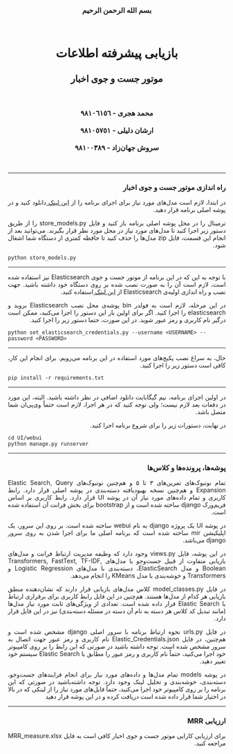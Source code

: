 <div dir="auto" align="center">
    <h3>
        بسم الله الرحمن الرحیم
    </h3>
    <br>
    <h1>
        <strong>
            بازیابی پیشرفته اطلاعات
        </strong>
    </h1>
    <h2>
        <strong>
            موتور جست و جوی اخبار
        </strong>
    </h2>
    <br>
    <h3>
        محمد هجری - ٩٨١٠٦١٥٦
        <br><br>
        ارشان دلیلی - ٩٨١٠٥٧٥١
        <br><br>
        سروش جهان‌زاد - ٩٨١٠٠٣٨٩
    </h3>
    <br>
</div>

---

<div>
    <h3 style='direction:rtl;text-align:justify;'>
        راه اندازی موتور جست و جوی اخبار
    </h3>
</div>

<div dir="auto" align="justify">
    <p style='direction:rtl;text-align:justify;'>
        در ابتدا، لازم است مدل‌های مورد نیاز برای اجرای برنامه را از 
        <a href="https://www.dropbox.com/sh/rgeut39nqxy4ydv/AAAsrNBISlAVcJb-DxRjw2nia?dl=0"> این لینک </a>
        دانلود کنید و در پوشه اصلی برنامه قرار دهید.
    </p>
</div>

<div dir="auto" align="justify">
    <p style='direction:rtl;text-align:justify;'>
        ترمینال را در محل پوشه اصلی برنامه باز کنید و فایل store_models.py را از طریق دستور زیر اجرا کنید تا مدل‌های مورد نیاز در محل مورد نظر قرار بگیرند. می‌توانید بعد از انجام این قسمت، فایل zip مدل‌ها را حذف کنید تا حافظه کمتری از دستگاه شما اشغال شود.
    </p>
</div>

```shell
python store_models.py 
```

---

<div dir="auto" align="justify">
    <p style='direction:rtl;text-align:justify;'>
        با توجه به این که در این برنامه از موتور جست و جوی Elasticsearch نیز استفاده شده است، لازم است آن را به صورت نصب شده بر روی دستگاه خود داشته باشید. جهت نصب و راه اندازی اولیه‌ی Elasticsearch از 
        <a href="https://www.elastic.co/guide/en/elasticsearch/reference/current/install-elasticsearch.html"> این لینک </a>
        استفاده کنید.
    </p>
</div>

<div dir="auto" align="justify">
    <p style='direction:rtl;text-align:justify;'>
        در این مرحله، لازم است به فولدر bin پوشه‌ی محل نصب Elasticsearch بروید و elasticsearch را اجرا کنید. اگر برای اولین بار این دستور را اجرا می‌کنید، ممکن است درگیر نام کاربری و رمز عبور شوید. در این صورت، حتما دستور زیر را اجرا کنید. 
    </p>
</div>

```shell
python set_elasticsearch_credentials.py --username <USERNAME> --password <PASSWORD>
```

---

<div dir="auto" align="justify">
    <p style='direction:rtl;text-align:justify;'>
        حال، به سراغ نصب پکیج‌های مورد استفاده در این برنامه می‌رویم. برای انجام این کار، کافی است دستور زیر را اجرا کنید.
    </p>
</div>

```shell
pip install -r requirements.txt
```

---

<div dir="auto" align="justify">
    <p style='direction:rtl;text-align:justify;'>
        در اولین اجرای برنامه، نیم گیگابایت دانلود اضافی در نظر داشته باشید. البته، این مورد در دفعات بعد لازم نیست؛ ولی توجه کنید که در هر اجرا، لازم است حتماً وی‌پی‌ان شما متصل باشد.
    </p>
</div>

<div dir="auto" align="justify">
    <p style='direction:rtl;text-align:justify;'>
        در نهایت، دستورات زیر را برای شروع برنامه اجرا کنید.
    </p>
</div>

```shell
cd UI/webui
python manage.py runserver
```

---

<div>
    <h3 style='direction:rtl;text-align:justify;'>
        پوشه‌ها، پرونده‌ها و کلاس‌ها
    </h3>
</div>

<div dir="auto" align="justify">
    <p style='direction:rtl;text-align:justify;'>
        تمام نوتبوک‌های تمرین‌های ۳ تا ۵ و هم‌چنین نوتبوک‌های Elastic Search, Query Expansion و هم‌چنین نسخه بهبودیافته دسته‌بندی در پوشه اصلی قرار دارد. رابط کاربری و تمام داده‌های مورد نیاز آن در پوشه UI قرار دارد. رابط کاربری بر اساس فریم‌ورک django ساخته شده است و از bootstrap برای بخش فرانت آن استفاده شده است.
    </p>
    <p style='direction:rtl;text-align:justify;'>
     در پوشه UI یک پروژه django به نام webui ساخته شده است. بر روی این سرور، یک اپلیکیشن mir ساخته شده است که برنامه اصلی ما برای اجرا شدن به روی سرور django می‌باشد.  
    </p>
    <p style='direction:rtl;text-align:justify;'>
        در این پوشه، فایل views.py وجود دارد که وظیفه مدیریت ارتباط فرانت و مدل‌های بازیابی متفاوت از قبیل جست‌و‌جو با مدل‌های Transformers, FastText, TF-IDF, Boolean و مدل ElasticSearch، دسته‌بندی با مدل‌های Logistic Regression و Transformers و خوشه‌بندی با مدل KMeans را انجام می‌دهد.
    </p>
     <p style='direction:rtl;text-align:justify;'>
        در فایل model_classes.py کلاس مدل‌های بازیابی قرار دارند که نشان‌دهنده منطق بازیابی هر کدام از مدل‌ها هستند. هم‌چنین در این فایل رابط کاربری برای برقراری ارتباط با Elastic Search قرار داده شده است. تعدادی از ویژگی‌های ثابت مورد نیاز مدل‌ها (مانند تبدیل کد کلاس هر دسته به نام آن دسته در مسئله دسته‌بندی) نیز در این فایل قرار دارد.
    </p>
    <p style='direction:rtl;text-align:justify;'>
        در فایل urls.py نحوه ارتباط برنامه با سرور اصلی django مشخص شده است و هم‌چنین، در فایل Elastic_Credentials.json نام کاربری و رمز عبور جهت اتصال به سرور مشخص شده است. توجه داشته باشید در صورتی که این رابط را بر روی کامپیوتر خود اجرا می‌کنید، حتماً نام کاربری و رمز عبور را مطابق با Elastic Search سیستم خود تغییر دهید.
    </p>
    <p style='direction:rtl;text-align:justify;'>
        در پوشه models تمام مدل‌ها و داده‌های مورد نیاز برای انجام فرایندهای جست‌و‌جو، دسته‌بندی، خوشه‌بندی و تحلیل لینک وجود دارد. توجه داشته‌باشید در صورتی که این برنامه را  بر روی کامپیوتر خود اجرا می‌کنید، حتماً فایل‌های مورد نیاز را از لینکی که در بالا در اختیار شما قرار داده شده است دریافت کرده و در این پوشه قرار دهید
    </p>
</div>

---

<div>
    <h3 style='direction:rtl;text-align:justify;'>
        ارزیابی MRR
    </h3>
</div>

<div dir="auto" align="justify">
    <p style='direction:rtl;text-align:justify;'>
        برای ارزیابی کارایی موتور جست و جوی اخبار کافی است به فایل MRR_measure.xlsx مراجعه کنید.
    </p>
</div>

